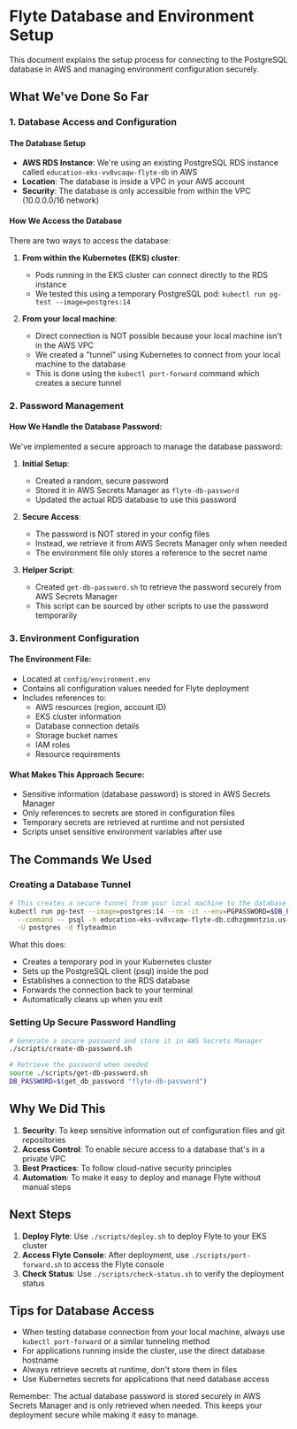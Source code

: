 # Flyte Database and Environment Setup

This document explains the setup process for connecting to the PostgreSQL database in AWS and managing environment configuration securely.

## What We've Done So Far

### 1. Database Access and Configuration

#### The Database Setup
- **AWS RDS Instance**: We're using an existing PostgreSQL RDS instance called `education-eks-vv8vcaqw-flyte-db` in AWS
- **Location**: The database is inside a VPC in your AWS account
- **Security**: The database is only accessible from within the VPC (10.0.0.0/16 network)

#### How We Access the Database
There are two ways to access the database:

1. **From within the Kubernetes (EKS) cluster**:
   - Pods running in the EKS cluster can connect directly to the RDS instance
   - We tested this using a temporary PostgreSQL pod: `kubectl run pg-test --image=postgres:14`

2. **From your local machine**:
   - Direct connection is NOT possible because your local machine isn't in the AWS VPC
   - We created a "tunnel" using Kubernetes to connect from your local machine to the database
   - This is done using the `kubectl port-forward` command which creates a secure tunnel

### 2. Password Management

#### How We Handle the Database Password:

We've implemented a secure approach to manage the database password:

1. **Initial Setup**:
   - Created a random, secure password
   - Stored it in AWS Secrets Manager as `flyte-db-password`
   - Updated the actual RDS database to use this password
   
2. **Secure Access**:
   - The password is NOT stored in your config files
   - Instead, we retrieve it from AWS Secrets Manager only when needed
   - The environment file only stores a reference to the secret name
   
3. **Helper Script**:
   - Created `get-db-password.sh` to retrieve the password securely from AWS Secrets Manager
   - This script can be sourced by other scripts to use the password temporarily

### 3. Environment Configuration

#### The Environment File:

- Located at `config/environment.env`
- Contains all configuration values needed for Flyte deployment
- Includes references to:
  - AWS resources (region, account ID)
  - EKS cluster information
  - Database connection details
  - Storage bucket names
  - IAM roles
  - Resource requirements

#### What Makes This Approach Secure:

- Sensitive information (database password) is stored in AWS Secrets Manager
- Only references to secrets are stored in configuration files
- Temporary secrets are retrieved at runtime and not persisted
- Scripts unset sensitive environment variables after use

## The Commands We Used

### Creating a Database Tunnel

```bash
# This creates a secure tunnel from your local machine to the database in AWS
kubectl run pg-test --image=postgres:14 --rm -it --env=PGPASSWORD=$DB_PASSWORD \
  --command -- psql -h education-eks-vv8vcaqw-flyte-db.cdhzgmmntzio.us-east-1.rds.amazonaws.com \
  -U postgres -d flyteadmin
```

What this does:
- Creates a temporary pod in your Kubernetes cluster
- Sets up the PostgreSQL client (psql) inside the pod
- Establishes a connection to the RDS database
- Forwards the connection back to your terminal
- Automatically cleans up when you exit

### Setting Up Secure Password Handling

```bash
# Generate a secure password and store it in AWS Secrets Manager
./scripts/create-db-password.sh

# Retrieve the password when needed
source ./scripts/get-db-password.sh
DB_PASSWORD=$(get_db_password "flyte-db-password")
```

## Why We Did This

1. **Security**: To keep sensitive information out of configuration files and git repositories
2. **Access Control**: To enable secure access to a database that's in a private VPC
3. **Best Practices**: To follow cloud-native security principles
4. **Automation**: To make it easy to deploy and manage Flyte without manual steps

## Next Steps

1. **Deploy Flyte**: Use `./scripts/deploy.sh` to deploy Flyte to your EKS cluster
2. **Access Flyte Console**: After deployment, use `./scripts/port-forward.sh` to access the Flyte console
3. **Check Status**: Use `./scripts/check-status.sh` to verify the deployment status

## Tips for Database Access

- When testing database connection from your local machine, always use `kubectl port-forward` or a similar tunneling method
- For applications running inside the cluster, use the direct database hostname 
- Always retrieve secrets at runtime, don't store them in files
- Use Kubernetes secrets for applications that need database access

Remember: The actual database password is stored securely in AWS Secrets Manager and is only retrieved when needed. This keeps your deployment secure while making it easy to manage.
